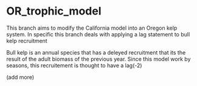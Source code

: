 # OR_trophic_model

This branch aims to modify the California model into an Oregon kelp system. In specific this branch deals with applying a lag statement to bull kelp recruitment

Bull kelp is an annual species that has a deleyed recruitment that its the result of the adult biomass of the previous year. Since this model work by seasons, this recruitement is thought to have a lag(-2) 

(add more)